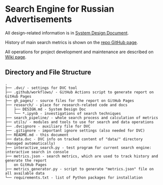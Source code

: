 # Search Engine for Russian Advertisements

All design-related information is in [System Design Document](research/DESIGN.md).

History of main search metrics is shown on the [repo GitHub page](https://ods-nn-breakfasts.github.io/rus-ad-search-engine/).

All operations for project development and maintenance are described on [Wiki page](https://github.com/ODS-NN-Breakfasts/rus-ad-search-engine/wiki).

## Directory and File Structure

```text
.
├── .dvc/ - settings for DVC tool
├── .github/workflows/ - GitHub Actions script to generate report on GitHub Pages
├── gh_pages/ - source files for the report on GitHub Pages
├── research/ - place for research-related code and docs
│   ├── DESIGN.md - System Design Doc
│   └── *.ipynb - investigations of search techniques
├── search_pipeline/ - whole search process and calculation of metrics
├── utils/ - modules and tools to use for search and data operations
├── .dvcignore - auxiliary file for DVC
├── .gitignore - important ignore settings (also needed for DVC)
├── README.md - this document
├── data.dvc - DVC info on tracked content of "data/" directory (managed automatically)
├── interactive_search.py - test program for current search engine: interactive search in console
├── metrics.json - search metrics, which are used to track history and generate the report
│   on GitHub Pages
├── metrics_generator.py - script to generate "metrics.json" file on all available data
└── requirements.txt - list of Python packages for installation
```
